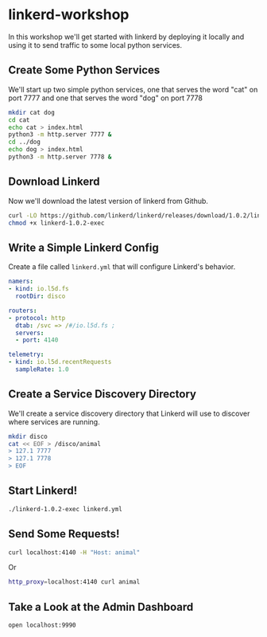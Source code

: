 # linkerd-workshop

In this workshop we'll get started with linkerd by deploying it locally and
using it to send traffic to some local python services.

## Create Some Python Services

We'll start up two simple python services, one that serves the word "cat" on
port 7777 and one that serves the word "dog" on port 7778

```bash
mkdir cat dog
cd cat
echo cat > index.html
python3 -m http.server 7777 &
cd ../dog
echo dog > index.html
python3 -m http.server 7778 &
```

## Download Linkerd

Now we'll download the latest version of linkerd from Github.

```bash
curl -LO https://github.com/linkerd/linkerd/releases/download/1.0.2/linkerd-1.0.2-exec
chmod +x linkerd-1.0.2-exec
```

## Write a Simple Linkerd Config

Create a file called `linkerd.yml` that will configure Linkerd's behavior.

```yaml
namers:
- kind: io.l5d.fs
  rootDir: disco

routers:
- protocol: http
  dtab: /svc => /#/io.l5d.fs ;
  servers:
  - port: 4140

telemetry:
- kind: io.l5d.recentRequests
  sampleRate: 1.0
```

## Create a Service Discovery Directory

We'll create a service discovery directory that Linkerd will use to discover
where services are running.

```bash
mkdir disco
cat << EOF > /disco/animal
> 127.1 7777
> 127.1 7778
> EOF
```

## Start Linkerd!

```bash
./linkerd-1.0.2-exec linkerd.yml
```

## Send Some Requests!

```bash
curl localhost:4140 -H "Host: animal"
```

Or

```bash
http_proxy=localhost:4140 curl animal
```

## Take a Look at the Admin Dashboard

```bash
open localhost:9990
```
